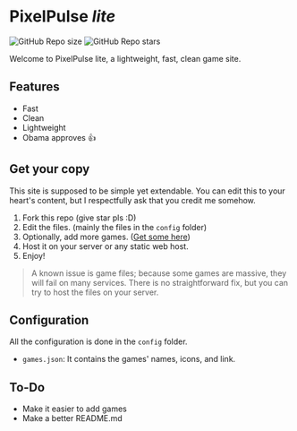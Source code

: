  # PixelPulse *lite*

![GitHub Repo size](https://img.shields.io/github/repo-size/PixelPulse/PixelPulse-lite?style=flat&label=Repo%20size)
![GitHub Repo stars](https://img.shields.io/github/stars/PixelPulse/PixelPulse-lite?style=flat&label=Repo%20stars&color=yellow&link=https%3A%2F%2Fgithub.com%2FPixelPulse%2FPixelPulse-lite%2Fstargazers)

Welcome to PixelPulse lite, a lightweight, fast, clean game site.

## Features
- Fast
- Clean
- Lightweight
- Obama approves 👍

## Get your copy

This site is supposed to be simple yet extendable. You can edit this to your heart's content, but I respectfully ask that you credit me somehow.
1. Fork this repo (give star pls :D)
2. Edit the files. (mainly the files in the `config` folder)
3. Optionally, add more games. ([Get some here](https://gitlab.com/PixelPulse/PixelPulse-assets))
4. Host it on your server or any static web host.
5. Enjoy!

> A known issue is game files; because some games are massive, they will fail on many services. There is no straightforward fix, but you can try to host the files on your server.
## Configuration

All the configuration is done in the `config` folder.
- `games.json`: It contains the games' names, icons, and link.

## To-Do
- Make it easier to add games
- Make a better README.md
